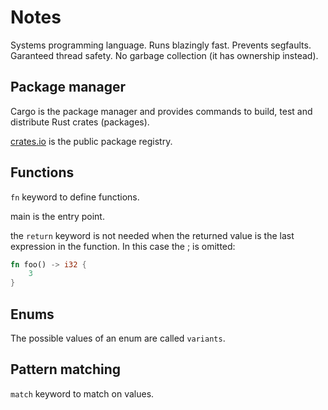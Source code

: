 # Notes

Systems programming language. Runs blazingly fast. Prevents segfaults. Garanteed thread safety. No garbage collection (it has ownership instead).

## Package manager

Cargo is the package manager and provides commands to build, test and distribute Rust crates (packages).

[crates.io](https://crates.io/) is the public package registry.

## Functions

`fn` keyword to define functions.

main is the entry point.

the `return` keyword is not needed when the returned value is the last expression in the function. In this case the ; is omitted:

```rust
fn foo() -> i32 {
    3
}
```

## Enums

The possible values of an enum are called `variants`.

## Pattern matching

`match` keyword to match on values.
